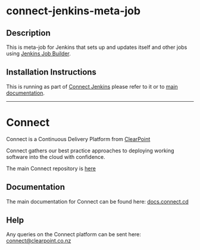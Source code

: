 # connect-jenkins-meta-job

## Description
This is meta-job for Jenkins that sets up and updates itself and other jobs using [Jenkins Job Builder](https://docs.openstack.org/infra/jenkins-job-builder/).

## Installation Instructions
This is running as part of [Connect Jenkins](https://github.com/ClearPointNZ/connect-jenkins-bootstrap) please refer to it or to [main documentation]().

-------------------

# Connect
Connect is a Continuous Delivery Platform from [ClearPoint](http://clearpoint.co.nz)  

Connect gathers our best practice approaches to deploying working software into the cloud with confidence.

The main Connect repository is [here](https://github.com/ClearPointNZ/connect)

## Documentation
The main documentation for Connect can be found here: [docs.connect.cd](http://docs.connect.cd)

## Help
Any queries on the Connect platform can be sent here: <connect@clearpoint.co.nz>

